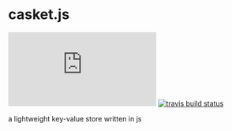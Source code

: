 # casket.js

[![npm version](https://badgen.net/npm/v/casket.js)](https://www.npmjs.com/package/casket.js) [![travis build status](https://api.travis-ci.com/Hrysa/casket.js.svg?branch=master)](https://api.travis-ci.com/Hrysa/casket.js.svg?branch=master)

a lightweight key-value store written in js
